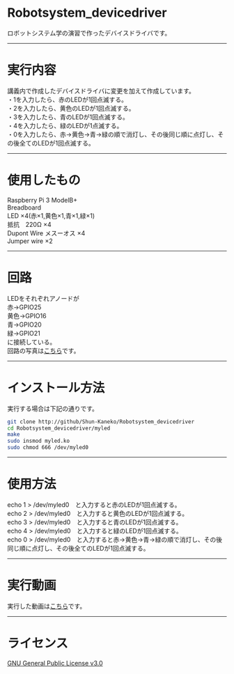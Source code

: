 # Robotsystem_devicedriver
ロボットシステム学の演習で作ったデバイスドライバです。
***  
# 実行内容
講義内で作成したデバイスドライバに変更を加えて作成しています。  
  ・1を入力したら、赤のLEDが1回点滅する。  
  ・2を入力したら、黄色のLEDが1回点滅する。  
  ・3を入力したら、青のLEDが1回点滅する。  
  ・4を入力したら、緑のLEDが1点滅する。  
  ・0を入力したら、赤→黄色→青→緑の順で消灯し、その後同じ順に点灯し、その後全てのLEDが1回点滅する。  
   ***
# 使用したもの
  Raspberry Pi 3 ModelB+   
  Breadboard   
  LED ×4(赤×1,黄色×1,青×1,緑×1)   
  抵抗　220Ω ×4   
  Dupont Wire メスーオス ×4   
  Jumper wire ×2  
   ***
# 回路
  LEDをそれぞれアノードが   
  赤→GPIO25   
  黄色→GPIO16   
  青→GPIO20   
  緑→GPIO21   
  に接続している。   
  回路の写真は[こちら](https://user-images.githubusercontent.com/72370478/101281791-937ee380-3814-11eb-90ab-b9b8cb4fdde9.jpeg)です。
  ***
# インストール方法   
実行する場合は下記の通りです。　　
```sh  
git clone http://github/Shun-Kaneko/Robotsystem_devicedriver  
cd Robotsystem_devicedriver/myled  
make  
sudo insmod myled.ko  
sudo chmod 666 /dev/myled0   
```   
***  
# 使用方法   
echo 1 > /dev/myled0　と入力すると赤のLEDが1回点滅する。  
echo 2 > /dev/myled0　と入力すると黄色のLEDが1回点滅する。  
echo 3 > /dev/myled0　と入力すると青のLEDが1回点滅する。  
echo 4 > /dev/myled0　と入力すると緑のLEDが1回点滅する。  
echo 0 > /dev/myled0　と入力すると赤→黄色→青→緑の順で消灯し、その後同じ順に点灯し、その後全てのLEDが1回点滅する。  
***   
# 実行動画
  実行した動画は[こちら](https://www.youtube.com/watch?v=FUy7c3xXVaw)です。  
  ***   
# ライセンス  
[GNU General Public License v3.0](https://github.com/Shun-Kaneko/Robotsystem_devicedriver/blob/main/COPYING)
